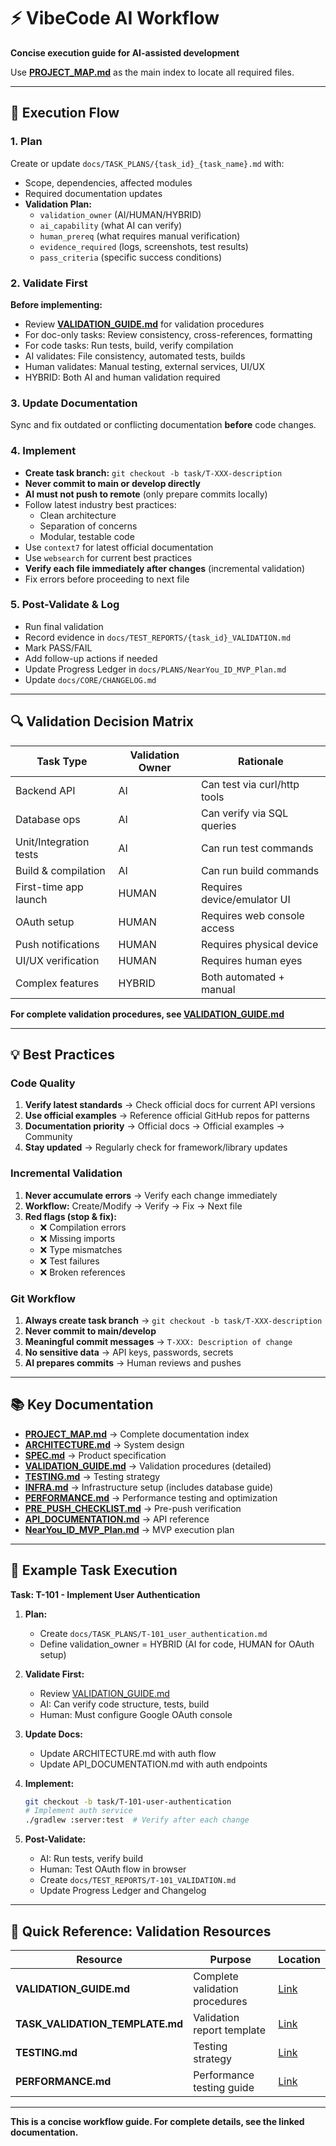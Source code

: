 # ⚡ VibeCode AI Workflow

**Concise execution guide for AI-assisted development**

Use **[PROJECT_MAP.md](../CORE/PROJECT_MAP.md)** as the main index to locate all required files.

---

## 🧩 Execution Flow

### 1. Plan
Create or update `docs/TASK_PLANS/{task_id}_{task_name}.md` with:
- Scope, dependencies, affected modules
- Required documentation updates
- **Validation Plan:**
  - `validation_owner` (AI/HUMAN/HYBRID)
  - `ai_capability` (what AI can verify)
  - `human_prereq` (what requires manual verification)
  - `evidence_required` (logs, screenshots, test results)
  - `pass_criteria` (specific success conditions)

### 2. Validate First
**Before implementing:**
- Review **[VALIDATION_GUIDE.md](../CORE/VALIDATION_GUIDE.md)** for validation procedures
- For doc-only tasks: Review consistency, cross-references, formatting
- For code tasks: Run tests, build, verify compilation
- AI validates: File consistency, automated tests, builds
- Human validates: Manual testing, external services, UI/UX
- HYBRID: Both AI and human validation required

### 3. Update Documentation
Sync and fix outdated or conflicting documentation **before** code changes.

### 4. Implement
- **Create task branch:** `git checkout -b task/T-XXX-description`
- **Never commit to main or develop directly**
- **AI must not push to remote** (only prepare commits locally)
- Follow latest industry best practices:
  - Clean architecture
  - Separation of concerns
  - Modular, testable code
- Use `context7` for latest official documentation
- Use `websearch` for current best practices
- **Verify each file immediately after changes** (incremental validation)
- Fix errors before proceeding to next file

### 5. Post-Validate & Log
- Run final validation
- Record evidence in `docs/TEST_REPORTS/{task_id}_VALIDATION.md`
- Mark PASS/FAIL
- Add follow-up actions if needed
- Update Progress Ledger in `docs/PLANS/NearYou_ID_MVP_Plan.md`
- Update `docs/CORE/CHANGELOG.md`

---

## 🔍 Validation Decision Matrix

| Task Type | Validation Owner | Rationale |
|-----------|------------------|-----------|
| Backend API | AI | Can test via curl/http tools |
| Database ops | AI | Can verify via SQL queries |
| Unit/Integration tests | AI | Can run test commands |
| Build & compilation | AI | Can run build commands |
| First-time app launch | HUMAN | Requires device/emulator UI |
| OAuth setup | HUMAN | Requires web console access |
| Push notifications | HUMAN | Requires physical device |
| UI/UX verification | HUMAN | Requires human eyes |
| Complex features | HYBRID | Both automated + manual |

**For complete validation procedures, see [VALIDATION_GUIDE.md](../CORE/VALIDATION_GUIDE.md)**

---

## 💡 Best Practices

### Code Quality
1. **Verify latest standards** → Check official docs for current API versions
2. **Use official examples** → Reference official GitHub repos for patterns
3. **Documentation priority** → Official docs → Official examples → Community
4. **Stay updated** → Regularly check for framework/library updates

### Incremental Validation
1. **Never accumulate errors** → Verify each change immediately
2. **Workflow:** Create/Modify → Verify → Fix → Next file
3. **Red flags (stop & fix):**
   - ❌ Compilation errors
   - ❌ Missing imports
   - ❌ Type mismatches
   - ❌ Test failures
   - ❌ Broken references

### Git Workflow
1. **Always create task branch** → `git checkout -b task/T-XXX-description`
2. **Never commit to main/develop**
3. **Meaningful commit messages** → `T-XXX: Description of change`
4. **No sensitive data** → API keys, passwords, secrets
5. **AI prepares commits** → Human reviews and pushes

---

## 📚 Key Documentation

- **[PROJECT_MAP.md](../CORE/PROJECT_MAP.md)** → Complete documentation index
- **[ARCHITECTURE.md](../CORE/ARCHITECTURE.md)** → System design
- **[SPEC.md](../CORE/SPEC.md)** → Product specification
- **[VALIDATION_GUIDE.md](../CORE/VALIDATION_GUIDE.md)** → Validation procedures (detailed)
- **[TESTING.md](../CORE/TESTING.md)** → Testing strategy
- **[INFRA.md](../CORE/INFRA.md)** → Infrastructure setup (includes database guide)
- **[PERFORMANCE.md](../CORE/PERFORMANCE.md)** → Performance testing and optimization
- **[PRE_PUSH_CHECKLIST.md](../CHECKLISTS/PRE_PUSH_CHECKLIST.md)** → Pre-push verification
- **[API_DOCUMENTATION.md](../API_DOCUMENTATION.md)** → API reference
- **[NearYou_ID_MVP_Plan.md](../PLANS/NearYou_ID_MVP_Plan.md)** → MVP execution plan

---

## 🎯 Example Task Execution

**Task: T-101 - Implement User Authentication**

1. **Plan:**
   - Create `docs/TASK_PLANS/T-101_user_authentication.md`
   - Define validation_owner = HYBRID (AI for code, HUMAN for OAuth setup)

2. **Validate First:**
   - Review [VALIDATION_GUIDE.md](../CORE/VALIDATION_GUIDE.md)
   - AI: Can verify code structure, tests, build
   - Human: Must configure Google OAuth console

3. **Update Docs:**
   - Update ARCHITECTURE.md with auth flow
   - Update API_DOCUMENTATION.md with auth endpoints

4. **Implement:**
   ```bash
   git checkout -b task/T-101-user-authentication
   # Implement auth service
   ./gradlew :server:test  # Verify after each change
   ```

5. **Post-Validate:**
   - AI: Run tests, verify build
   - Human: Test OAuth flow in browser
   - Create `docs/TEST_REPORTS/T-101_VALIDATION.md`
   - Update Progress Ledger and Changelog

---

## 🧪 Quick Reference: Validation Resources

| Resource | Purpose | Location |
|----------|---------|----------|
| **VALIDATION_GUIDE.md** | Complete validation procedures | [Link](../CORE/VALIDATION_GUIDE.md) |
| **TASK_VALIDATION_TEMPLATE.md** | Validation report template | [Link](../TEST_REPORTS/TASK_VALIDATION_TEMPLATE.md) |
| **TESTING.md** | Testing strategy | [Link](../CORE/TESTING.md) |
| **PERFORMANCE.md** | Performance testing guide | [Link](../CORE/PERFORMANCE.md) |

---

**This is a concise workflow guide. For complete details, see the linked documentation.**
